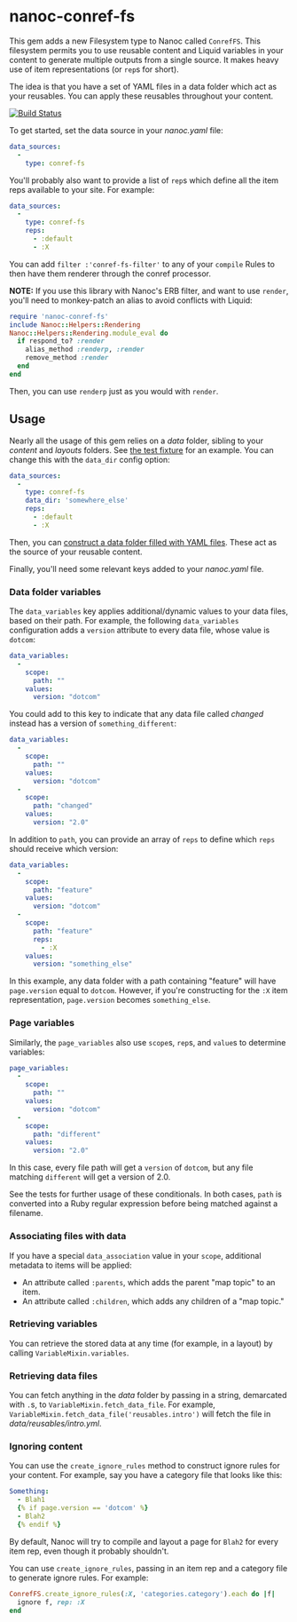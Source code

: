 # nanoc-conref-fs

This gem adds a new Filesystem type to Nanoc called `ConrefFS`. This filesystem permits you to use reusable content and Liquid variables in your content to generate multiple outputs from a single source. It makes heavy use of item representations (or `rep`s for short).

The idea is that you have a set of YAML files in a data folder which act as your reusables. You can apply these reusables throughout your content.

[![Build Status](https://travis-ci.org/gjtorikian/nanoc-conref-fs.svg)](https://travis-ci.org/gjtorikian/nanoc-conref-fs)

To get started, set the data source in your *nanoc.yaml* file:

``` yml
data_sources:
  -
    type: conref-fs
```

You'll probably also want to provide a list of `rep`s which define all the item reps available to your site. For example:

``` yml
data_sources:
  -
    type: conref-fs
    reps:
      - :default
      - :X
```

You can add `filter :'conref-fs-filter'` to any of your `compile` Rules to then have them renderer through the conref processor.

**NOTE:** If you use this library with Nanoc's ERB filter, and want to use `render`, you'll need to monkey-patch an alias to avoid conflicts with Liquid:

``` ruby
require 'nanoc-conref-fs'
include Nanoc::Helpers::Rendering
Nanoc::Helpers::Rendering.module_eval do
  if respond_to? :render
    alias_method :renderp, :render
    remove_method :render
  end
end
```

Then, you can use `renderp` just as you would with `render`.

## Usage

Nearly all the usage of this gem relies on a *data* folder, sibling to your *content* and *layouts* folders. See [the test fixture](test/fixtures/data) for an example. You can change this with the `data_dir` config option:

``` yml
data_sources:
  -
    type: conref-fs
    data_dir: 'somewhere_else'
    reps:
      - :default
      - :X
```

Then, you can [construct a data folder filled with YAML files](https://github.com/gjtorikian/nanoc-conref-fs/tree/master/test/fixtures/data). These act as the source of your reusable content.

Finally, you'll need some relevant keys added to your *nanoc.yaml* file.

### Data folder variables

The `data_variables` key applies additional/dynamic values to your data files, based on their path. For example, the following `data_variables` configuration adds a `version` attribute to every data file, whose value is `dotcom`:

 ``` yaml
 data_variables:
   -
     scope:
       path: ""
     values:
       version: "dotcom"
 ```

 You could add to this key to indicate that any data file called *changed* instead has a version of `something_different`:

 ``` yaml
 data_variables:
   -
     scope:
       path: ""
     values:
       version: "dotcom"
   -
     scope:
       path: "changed"
     values:
       version: "2.0"
```

In addition to `path`, you can provide an array of `reps` to define which `reps` should receive which version:

``` yaml
data_variables:
  -
    scope:
      path: "feature"
    values:
      version: "dotcom"
  -
    scope:
      path: "feature"
      reps:
        - :X
    values:
      version: "something_else"
```

In this example, any data folder with a path containing "feature" will have `page.version` equal to `dotcom`. However, if you're constructing for the `:X` item representation, `page.version` becomes `something_else`.

### Page variables

Similarly, the `page_variables` also use `scope`s, `rep`s, and `value`s to determine variables:

``` yaml
page_variables:
  -
    scope:
      path: ""
    values:
      version: "dotcom"
  -
    scope:
      path: "different"
    values:
      version: "2.0"
```

In this case, every file path will get a `version` of `dotcom`, but any file matching `different` will get a version of 2.0.

See the tests for further usage of these conditionals. In both cases, `path` is converted into a Ruby regular expression before being matched against a filename.

### Associating files with data

If you have a special `data_association` value in your `scope`, additional metadata to items will be applied:

* An attribute called `:parents`, which adds the parent "map topic" to an item.
* An attribute called `:children`, which adds any children of a "map topic."

### Retrieving variables

You can retrieve the stored data at any time (for example, in a layout) by calling `VariableMixin.variables`.

### Retrieving data files

You can fetch anything in the *data* folder by passing in a string, demarcated with `.`s, to `VariableMixin.fetch_data_file`. For example, `VariableMixin.fetch_data_file('reusables.intro')` will fetch the file in *data/reusables/intro.yml*.

### Ignoring content

You can use the `create_ignore_rules` method to construct ignore rules for your content. For example, say you have a category file that looks like this:

``` yaml
Something:
  - Blah1
  {% if page.version == 'dotcom' %}
  - Blah2
  {% endif %}
```

By default, Nanoc will try to compile and layout a page for `Blah2` for every item rep, even though it probably shouldn't.

You can use `create_ignore_rules`, passing in an item rep and a category file to generate ignore rules. For example:

``` ruby
ConrefFS.create_ignore_rules(:X, 'categories.category').each do |f|
  ignore f, rep: :X
end
```
